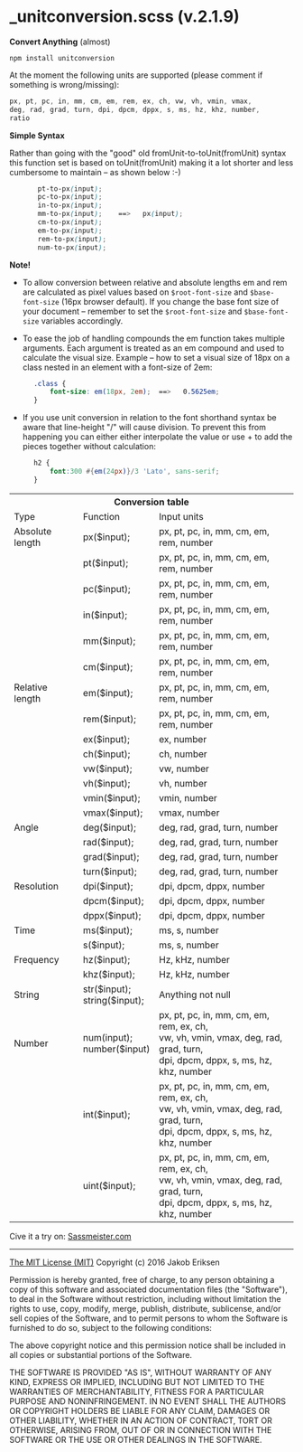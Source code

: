 _unitconversion.scss (v.2.1.9)
==============

**Convert Anything** (almost)

````
npm install unitconversion
````

At the moment the following units are supported (please comment if something is wrong/missing):

````SCSS
px, pt, pc, in, mm, cm, em, rem, ex, ch, vw, vh, vmin, vmax, 
deg, rad, grad, turn, dpi, dpcm, dppx, s, ms, hz, khz, number,
ratio 
````


**Simple Syntax**

Rather than going with the "good" old fromUnit-to-toUnit(fromUnit) syntax this function set is based on toUnit(fromUnit) making it a lot shorter and less cumbersome to maintain – as shown below :-)

````SCSS
       pt-to-px(input);
       pc-to-px(input);       
       in-to-px(input);       
       mm-to-px(input);    ==>   px(input);   
       cm-to-px(input);              
       em-to-px(input);              
       rem-to-px(input);                     
       num-to-px(input);  
`````
**Note!**

* To allow conversion between relative and absolute lengths em and rem are calculated as pixel values based on `$root-font-size` and `$base-font-size` (16px browser default). If you change the base font size of your document – remember to set the `$root-font-size` and `$base-font-size` variables accordingly.

* To ease the job of handling compounds the em function takes multiple arguments. Each argument is treated as an em compound and used to calculate the visual size.
Example – how to set a visual size of 18px on a class nested in an element with a font-size of 2em:
````SCSS
      .class {
          font-size: em(18px, 2em);  ==>   0.5625em;
      }
`````
* If you use unit conversion in relation to the font shorthand syntax be aware that line-height "/" will cause division. To prevent this from happening you can either either interpolate the value or use + to add the pieces together without calculation:
````SCSS
      h2 { 
          font:300 #{em(24px)}/3 'Lato', sans-serif;
      }
````
<table>
<tr><th colspan="3">Conversion table</th></tr>
<tr><td>Type</td><td>Function</td><td>Input units</td></tr>
<tr><td>Absolute length</td><td>px($input);</td><td>px, pt, pc, in, mm, cm, em, rem, number</td></tr>
<tr><td>               </td><td>pt($input);</td><td>px, pt, pc, in, mm, cm, em, rem, number</td></tr>
<tr><td>               </td><td>pc($input);</td><td>px, pt, pc, in, mm, cm, em, rem, number</td></tr>
<tr><td>               </td><td>in($input);</td><td>px, pt, pc, in, mm, cm, em, rem, number</td></tr>
<tr><td>               </td><td>mm($input);</td><td>px, pt, pc, in, mm, cm, em, rem, number</td></tr>
<tr><td>               </td><td>cm($input);</td><td>px, pt, pc, in, mm, cm, em, rem, number</td></tr>

<tr><td>Relative length</td><td>em($input);</td><td>px, pt, pc, in, mm, cm, em, rem, number</td></tr>
<tr><td>               </td><td>rem($input);</td><td>px, pt, pc, in, mm, cm, em, rem, number</td></tr>
<tr><td>               </td><td>ex($input);</td><td>ex, number                              </td></tr>
<tr><td>               </td><td>ch($input);</td><td>ch, number                              </td></tr>
<tr><td>               </td><td>vw($input);</td><td>vw, number                              </td></tr>
<tr><td>               </td><td>vh($input);</td><td>vh, number                              </td></tr>
<tr><td>               </td><td>vmin($input);</td><td>vmin, number                          </td></tr>
<tr><td>               </td><td>vmax($input);</td><td>vmax, number                          </td></tr>

<tr><td>Angle          </td><td>deg($input);</td><td>deg, rad, grad, turn, number           </td></tr>
<tr><td>               </td><td>rad($input);</td><td>deg, rad, grad, turn, number           </td></tr>
<tr><td>               </td><td>grad($input);</td><td>deg, rad, grad, turn, number          </td></tr>
<tr><td>               </td><td>turn($input);</td><td>deg, rad, grad, turn, number          </td></tr>

<tr><td>Resolution     </td><td>dpi($input);</td><td>dpi, dpcm, dppx, number                </td></tr>
<tr><td>               </td><td>dpcm($input);</td><td>dpi, dpcm, dppx, number               </td></tr>
<tr><td>               </td><td>dppx($input);</td><td>dpi, dpcm, dppx, number               </td></tr>

<tr><td>Time           </td><td>ms($input);</td><td>ms, s, number                           </td></tr>
<tr><td>               </td><td>s($input);</td><td> ms, s, number                            </td></tr>

<tr><td>Frequency      </td><td>hz($input);</td><td>Hz, kHz, number                         </td></tr>
<tr><td>               </td><td>khz($input);</td><td>Hz, kHz, number                        </td></tr>


<tr><td>String        </td><td>str($input);<br>string($input);</td><td>Anything not null                       </td></tr>
<tr><td>Number        </td><td>num(input);<br>number($input)</td>
<td>px, pt, pc, in, mm, cm, em, rem, ex, ch,<br>vw, vh, vmin, vmax, deg, rad, grad, turn,<br>dpi, dpcm, dppx, s, ms, hz, khz, number</td></tr>
<tr><td>              </td><td>int($input);</td>
<td>px, pt, pc, in, mm, cm, em, rem, ex, ch,<br>vw, vh, vmin, vmax, deg, rad, grad, turn,<br>dpi, dpcm, dppx, s, ms, hz, khz, number</td></tr>
<tr><td>              </td><td>uint($input);</td>
<td>px, pt, pc, in, mm, cm, em, rem, ex, ch,<br>vw, vh, vmin, vmax, deg, rad, grad, turn,<br>dpi, dpcm, dppx, s, ms, hz, khz, number</td></tr>
</table>


Cive it a try on:
[Sassmeister.com](http://www.sassmeister.com/gist/5943041498e406ff2d1d452ac2c31c9f)


<hr>


[The MIT License (MIT)](https://opensource.org/licenses/MIT)
Copyright (c) 2016 Jakob Eriksen

Permission is hereby granted, free of charge, to any person obtaining a copy of this software and associated documentation files (the "Software"), to deal in the Software without restriction, including without limitation the rights to use, copy, modify, merge, publish, distribute, sublicense, and/or sell copies of the Software, and to permit persons to whom the Software is furnished to do so, subject to the following conditions:

The above copyright notice and this permission notice shall be included in all copies or substantial portions of the Software.

THE SOFTWARE IS PROVIDED "AS IS", WITHOUT WARRANTY OF ANY KIND, EXPRESS OR IMPLIED, INCLUDING BUT NOT LIMITED TO THE WARRANTIES OF MERCHANTABILITY, FITNESS FOR A PARTICULAR PURPOSE AND NONINFRINGEMENT. IN NO EVENT SHALL THE AUTHORS OR COPYRIGHT HOLDERS BE LIABLE FOR ANY CLAIM, DAMAGES OR OTHER LIABILITY, WHETHER IN AN ACTION OF CONTRACT, TORT OR OTHERWISE, ARISING FROM, OUT OF OR IN CONNECTION WITH THE SOFTWARE OR THE USE OR OTHER DEALINGS IN THE SOFTWARE.
